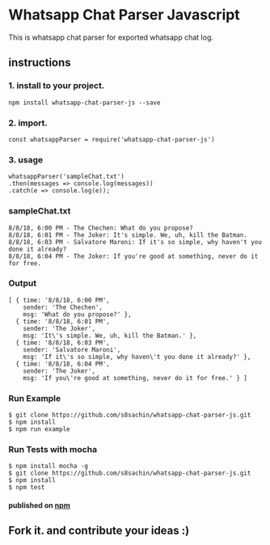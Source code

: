 # Whatsapp Chat Parser Javascript

This is whatsapp chat parser for exported whatsapp chat log.

## instructions

### 1. install to your project.
```
npm install whatsapp-chat-parser-js --save
```

### 2. import.
```
const whatsappParser = require('whatsapp-chat-parser-js')
```

### 3. usage
```
whatsappParser('sampleChat.txt')
.then(messages => console.log(messages))
.catch(e => console.log(e));
```
### sampleChat.txt
```
8/8/18, 6:00 PM - The Chechen: What do you propose?
8/8/18, 6:01 PM - The Joker: It's simple. We, uh, kill the Batman.
8/8/18, 6:03 PM - Salvatore Maroni: If it's so simple, why haven't you done it already?
8/8/18, 6:04 PM - The Joker: If you're good at something, never do it for free.
```

### Output
```
[ { time: '8/8/18, 6:00 PM',
    sender: 'The Chechen',
    msg: 'What do you propose?' },
  { time: '8/8/18, 6:01 PM',
    sender: 'The Joker',
    msg: 'It\'s simple. We, uh, kill the Batman.' },
  { time: '8/8/18, 6:03 PM',
    sender: 'Salvatore Maroni',
    msg: 'If it\'s so simple, why haven\'t you done it already?' },
  { time: '8/8/18, 6:04 PM',
    sender: 'The Joker',
    msg: 'If you\'re good at something, never do it for free.' } ]
```

### Run Example

```
$ git clone https://github.com/s8sachin/whatsapp-chat-parser-js.git
$ npm install
$ npm run example
```

### Run Tests with mocha

```
$ npm install mocha -g
$ git clone https://github.com/s8sachin/whatsapp-chat-parser-js.git
$ npm install
$ npm test
```

#### published on [npm](https://www.npmjs.com/package/whatsapp-chat-parser-js)
    
## Fork it. and contribute your ideas :)

